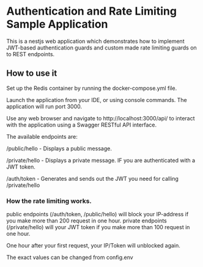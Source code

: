 # Authentication and Rate Limiting Sample Application

This is a nestjs web application which demonstrates how to implement JWT-based authentication guards and custom made rate limiting guards on to REST endpoints.
## How to use it
Set up the Redis container by running the docker-compose.yml file.

Launch the application from your IDE, or using console commands. The application will run port 3000.

Use any web browser and navigate to http://localhost:3000/api/ to interact with the application using a Swagger RESTful API interface. 

The available endpoints are:

/public/hello - Displays a public message.

/private/hello - Displays a private message. IF you are authenticated with a JWT token.

/auth/token - Generates and sends out the JWT you need for calling /private/hello

### How the rate limiting works.
public endpoints (/auth/token, /public/hello) will block your IP-address if you make more than 200 request in one hour.
private endpoints (/private/hello) will your JWT token if you make more than 100 request in one hour.

One hour after your first request, your IP/Token will unblocked again.

The exact values can be changed from config.env
